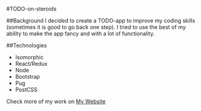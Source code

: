 #TODO-on-steroids


##Background
I decided to create a TODO-app to improve my coding skills (sometimes it is good to go back one step). I tried to use the best of my ability to make the app fancy and with a lot of functionality.


##Technologies
* Isomorphic
* React/Redux
* Node
* Bootstrap
* Pug
* PostCSS

Check more of my work on [My Website](http://www.eugenedeveloper.me)
